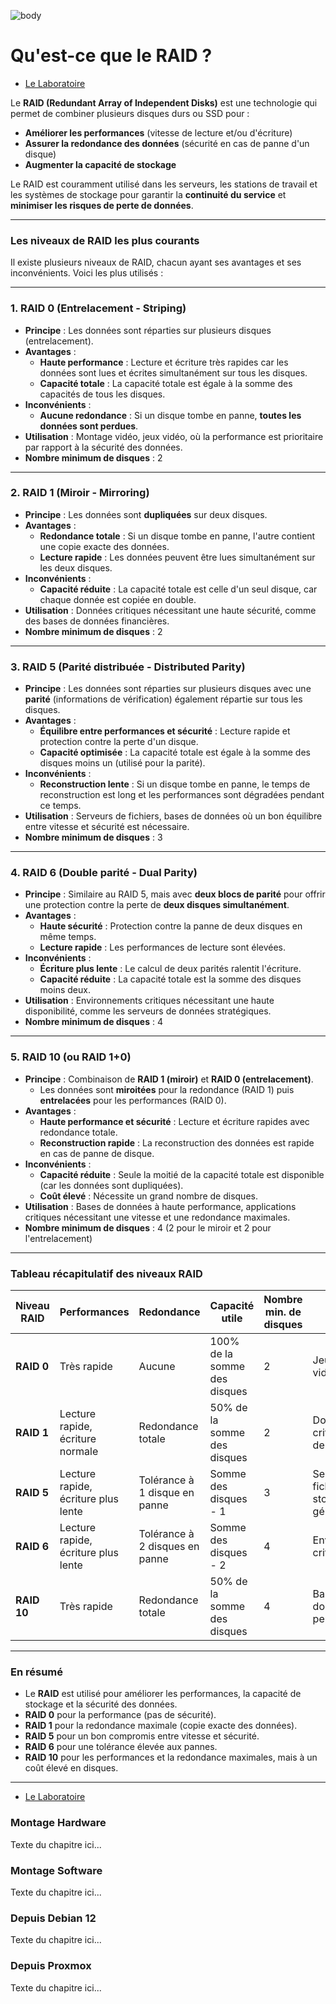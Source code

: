 ![body](https://banzaihobby.com/cdn/shop/files/Aoshima_Initial_D_Takumi_Fujiwara_AE86_Trueno_Project_D_Specification_-_BanzaiHobby-254450.jpg?v=1717061182&width=1100)
# **Qu'est-ce que le RAID ?**  

- [Le Laboratoire](./Docs.md)

Le **RAID (Redundant Array of Independent Disks)** est une technologie qui permet de combiner plusieurs disques durs ou SSD pour :  
- **Améliorer les performances** (vitesse de lecture et/ou d'écriture)  
- **Assurer la redondance des données** (sécurité en cas de panne d'un disque)  
- **Augmenter la capacité de stockage**  

Le RAID est couramment utilisé dans les serveurs, les stations de travail et les systèmes de stockage pour garantir la **continuité du service** et **minimiser les risques de perte de données**.  

---

### **Les niveaux de RAID les plus courants**  

Il existe plusieurs niveaux de RAID, chacun ayant ses avantages et ses inconvénients. Voici les plus utilisés :  

---

### **1. RAID 0 (Entrelacement - Striping)**  
- **Principe** : Les données sont réparties sur plusieurs disques (entrelacement).  
- **Avantages** :  
  - **Haute performance** : Lecture et écriture très rapides car les données sont lues et écrites simultanément sur tous les disques.  
  - **Capacité totale** : La capacité totale est égale à la somme des capacités de tous les disques.  
- **Inconvénients** :  
  - **Aucune redondance** : Si un disque tombe en panne, **toutes les données sont perdues**.  
- **Utilisation** : Montage vidéo, jeux vidéo, où la performance est prioritaire par rapport à la sécurité des données.  
- **Nombre minimum de disques** : 2  

---

### **2. RAID 1 (Miroir - Mirroring)**  
- **Principe** : Les données sont **dupliquées** sur deux disques.  
- **Avantages** :  
  - **Redondance totale** : Si un disque tombe en panne, l'autre contient une copie exacte des données.  
  - **Lecture rapide** : Les données peuvent être lues simultanément sur les deux disques.  
- **Inconvénients** :  
  - **Capacité réduite** : La capacité totale est celle d'un seul disque, car chaque donnée est copiée en double.  
- **Utilisation** : Données critiques nécessitant une haute sécurité, comme des bases de données financières.  
- **Nombre minimum de disques** : 2  

---

### **3. RAID 5 (Parité distribuée - Distributed Parity)**  
- **Principe** : Les données sont réparties sur plusieurs disques avec une **parité** (informations de vérification) également répartie sur tous les disques.  
- **Avantages** :  
  - **Équilibre entre performances et sécurité** : Lecture rapide et protection contre la perte d'un disque.  
  - **Capacité optimisée** : La capacité totale est égale à la somme des disques moins un (utilisé pour la parité).  
- **Inconvénients** :  
  - **Reconstruction lente** : Si un disque tombe en panne, le temps de reconstruction est long et les performances sont dégradées pendant ce temps.  
- **Utilisation** : Serveurs de fichiers, bases de données où un bon équilibre entre vitesse et sécurité est nécessaire.  
- **Nombre minimum de disques** : 3  

---

### **4. RAID 6 (Double parité - Dual Parity)**  
- **Principe** : Similaire au RAID 5, mais avec **deux blocs de parité** pour offrir une protection contre la perte de **deux disques simultanément**.  
- **Avantages** :  
  - **Haute sécurité** : Protection contre la panne de deux disques en même temps.  
  - **Lecture rapide** : Les performances de lecture sont élevées.  
- **Inconvénients** :  
  - **Écriture plus lente** : Le calcul de deux parités ralentit l'écriture.  
  - **Capacité réduite** : La capacité totale est la somme des disques moins deux.  
- **Utilisation** : Environnements critiques nécessitant une haute disponibilité, comme les serveurs de données stratégiques.  
- **Nombre minimum de disques** : 4  

---

### **5. RAID 10 (ou RAID 1+0)**  
- **Principe** : Combinaison de **RAID 1 (miroir)** et **RAID 0 (entrelacement)**.  
  - Les données sont **miroitées** pour la redondance (RAID 1) puis **entrelacées** pour les performances (RAID 0).  
- **Avantages** :  
  - **Haute performance et sécurité** : Lecture et écriture rapides avec redondance totale.  
  - **Reconstruction rapide** : La reconstruction des données est rapide en cas de panne de disque.  
- **Inconvénients** :  
  - **Capacité réduite** : Seule la moitié de la capacité totale est disponible (car les données sont dupliquées).  
  - **Coût élevé** : Nécessite un grand nombre de disques.  
- **Utilisation** : Bases de données à haute performance, applications critiques nécessitant une vitesse et une redondance maximales.  
- **Nombre minimum de disques** : 4 (2 pour le miroir et 2 pour l'entrelacement)  

---

### **Tableau récapitulatif des niveaux RAID**  

| **Niveau RAID** | **Performances**         | **Redondance**              | **Capacité utile**           | **Nombre min. de disques** | **Utilisation**                        |
|-----------------|--------------------------|------------------------------|------------------------------|-----------------------------|----------------------------------------|
| **RAID 0**      | Très rapide               | Aucune                       | 100% de la somme des disques  | 2                           | Jeux, montage vidéo                     |
| **RAID 1**      | Lecture rapide, écriture normale | Redondance totale             | 50% de la somme des disques   | 2                           | Données critiques, bases de données     |
| **RAID 5**      | Lecture rapide, écriture plus lente | Tolérance à 1 disque en panne | Somme des disques - 1        | 3                           | Serveurs de fichiers, stockage général  |
| **RAID 6**      | Lecture rapide, écriture plus lente | Tolérance à 2 disques en panne| Somme des disques - 2        | 4                           | Environnements critiques                |
| **RAID 10**     | Très rapide               | Redondance totale             | 50% de la somme des disques   | 4                           | Bases de données haute performance      |

---

### **En résumé**  
- Le **RAID** est utilisé pour améliorer les performances, la capacité de stockage et la sécurité des données.  
- **RAID 0** pour la performance (pas de sécurité).  
- **RAID 1** pour la redondance maximale (copie exacte des données).  
- **RAID 5** pour un bon compromis entre vitesse et sécurité.  
- **RAID 6** pour une tolérance élevée aux pannes.  
- **RAID 10** pour les performances et la redondance maximales, mais à un coût élevé en disques.

---
- [Le Laboratoire](./Docs.md)

### **Montage Hardware**

Texte du chapitre ici...

### **Montage Software**

Texte du chapitre ici...

### **Depuis Debian 12**

Texte du chapitre ici...

### **Depuis Proxmox**

Texte du chapitre ici...